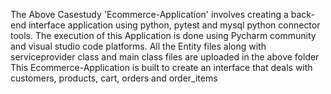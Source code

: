 The Above Casestudy 'Ecommerce-Application' involves creating a back-end interface application using python, pytest and mysql python connector tools. 
The execution of this Application is done using Pycharm community and visual studio code platforms.
All the Entity files along with serviceprovider class and main class files are uploaded in the above folder
This Ecommerce-Application is built to create an interface that deals with customers, products, cart, orders and order_items
